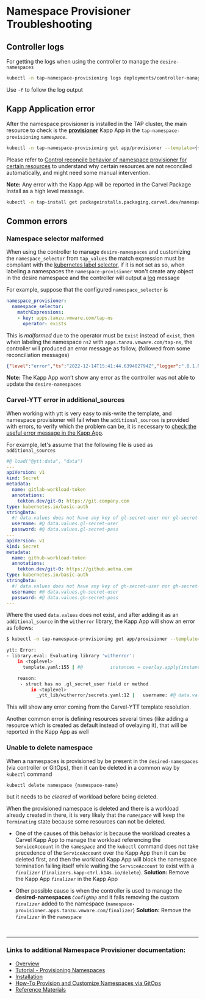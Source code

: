 # Namespace Provisioner Troubleshooting

## <a id="controller-logs"></a>Controller logs

For getting the logs when using the controller to manage the `desire-namespaces`

```bash
kubectl -n tap-namespace-provisioning logs deployments/controller-manager
```

Use `-f` to follow the log output


## <a id="carvel-kapp-application-error"></a>Kapp Application error

After the namespace provisioner is installed in the TAP cluster, the main resource to check is the **[provisioner](about.hbs.md#nsp-component-carvel-app)** Kapp App in the `tap-namespace-provisioning` *`namespace`*.

```bash
kubectl -n tap-namespace-provisioning get app/provisioner --template={{.status.usefulErrorMessage}}
```

Please refer to [Control reconcile behavior of namespace provisioner for certain resources](how-tos.hbs.md#control-reconcile-behavior) to understand why certain resources are not reconciled automatically, and might need some manual intervention.

**Note:** Any error with the Kapp App will be reported in the Carvel Package Install as a high level message.

```bash
kubectl -n tap-install get packageinstalls.packaging.carvel.dev/namespace-provisioner --template={{.status.usefulErrorMessage}}
```

## <a id="common-errors"></a>Common errors

### <a id="namespace-selector-malformed"></a>Namespace selector malformed

When using the controller to manage `desire-namespaces` and customizing the `namespace_selector` from `tap_values` the match expression must be compliant with the [kubernetes label selector](https://kubernetes.io/docs/concepts/overview/working-with-objects/labels/#label-selectors), if it is not set as so, when labeling a namespaces the `namespace-provisioner` won't create any object in the desire namespace and the controller will output a [log](#controller-logs) message

For example, suppose that the configured `namespace_selector` is

```yaml
namespace_provisioner:
  namespace_selector:
    matchExpressions:
    - key: apps.tanzu.vmware.com/tap-ns
      operator: exists
```

This is *malformed* due to the operator must be `Exist` instead of `exist`, then when labeling the namespace `ns2` with `apps.tanzu.vmware.com/tap-ns`, the controller will produced an error message as follow, (followed from some reconciliation messages)

```json
{"level":"error","ts":"2022-12-14T15:41:44.639402794Z","logger":".0.1.NamespaceSelectorReconciler","msg":"unable to sync","controller":"namespace","controllerGroup":"","controllerKind":"Namespace","Namespace":{"name":"ns2"},"namespace":"","name":"ns2","reconcileID":"26395d34-418b-446d-9b5e-a4a73cc657ed","resourceType":"/v1, Kind=Namespace","error":"\"exists\" is not a valid pod selector operator","stacktrace":"..."}
```

**Note:** The Kapp App won’t show any error as the controller was not able to update the `desire-namespaces`


### <a id="carvel-ytt-error-additional-sources"></a>Carvel-YTT error in additional_sources

When working with ytt is very easy to mis-write the template, and namespace provisioner will fail when the `additional_sources` is provided with errors, to verify which the problem can be, it is necessary to [check the useful error message in the Kapp App](#carvel-kapp-application-error).

For example, let's assume that the following file is used as `additional_sources`

```yaml
#@ load("@ytt:data", "data")
---
apiVersion: v1
kind: Secret
metadata:
  name: gitlab-workload-token
  annotations:
    tekton.dev/git-0: https://git.company.com
type: kubernetes.io/basic-auth
stringData:
  #! data.values does not have any key of gl-secret-user nor gl-secret-pass
  username: #@ data.values.gl-secret-user
  password: #@ data.values.gl-secret-pass
---
apiVersion: v1
kind: Secret
metadata:
  name: github-workload-token
  annotations:
    tekton.dev/git-0: https://github.aetna.com
type: kubernetes.io/basic-auth
stringData:
  #! data.values does not have any key of gh-secret-user nor gh-secret-pass
  username: #@ data.values.gh-secret-user
  password: #@ data.values.gh-secret-pass
---
```

Where the used `data.values` does not exist, and after adding it as an `additional_source` in the `witherror` library, the Kapp App will show an error as follows:

```bash
$ kubectl -n tap-namespace-provisioning get app/provisioner --template={{.status.usefulErrorMessage}}

ytt: Error:
- library.eval: Evaluating library 'witherror':
    in <toplevel>
      template.yaml:155 | #@          instances = overlay.apply(instance.eval(), customize())

    reason:
     - struct has no .gl_secret_user field or method
         in <toplevel>
           _ytt_lib/witherror/secrets.yaml:12 |   username: #@ data.values.gl_secret_user
```

This will show any error coming from the Carvel-YTT template resolution.

Another common error is defining resources several times (like adding a resource which is created as default instead of ovelaying it), that will be reported in the Kapp App as well

### <a id="unable-to-delete-namespace"></a>Unable to delete namespace

When a namespaces is provisioned by be present in the `desired-namespaces` (via controller or GitOps), then it can be deleted in a common way by `kubectl` command

```bash
kubectl delete namespace {namespace-name}
```

but it needs to be *cleared* of workload before being deleted.

When the provisioned namespace is deleted and there is a workload already created in there, it is very likely that the *`namespace`* will keep the `Terminating` state because some resources can not be deleted.

- One of the causes of this behavior is because the workload creates a Carvel Kapp App to manage the workload referencing the `ServiceAccount` in the *`namespace`* and the `kubectl` command does not take precedence of the `ServiceAccount` over the Kapp App then it can be deleted first, and then the workload Kapp App will block the namespace termination failing itself while waiting the `ServiceAccount` to exist with a *`finalizer`* (`finalizers.kapp-ctrl.k14s.io/delete`).
**Solution:** Remove the Kapp App *`finalizer`* in the Kapp App

- Other possible cause is when the controller is used to manage the **desired-namespaces** *`ConfigMap`* and it fails removing the custom *`finalizer`* added to the namespace (`namespace-provisioner.apps.tanzu.vmware.com/finalizer`)
**Solution:** Remove the *`finalizer`* in the *`namespace`*

</br>

---

### Links to additional Namespace Provisioner documentation:
* [Overview](about.hbs.md)
* [Tutorial - Provisioning Namespaces](tutorials.hbs.md) 
* [Installation](install.hbs.md)
* [How-To Provision and Customize Namespaces via GitOps](how-tos.hbs.md)
* [Reference Materials](reference.hbs.md)